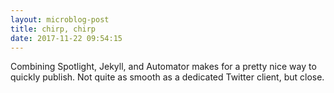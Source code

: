```yaml
---
layout: microblog-post
title: chirp, chirp
date: 2017-11-22 09:54:15
---
```

 
Combining Spotlight, Jekyll,  and Automator makes for a pretty nice way to quickly publish. Not quite as smooth as a dedicated Twitter client, but close.
